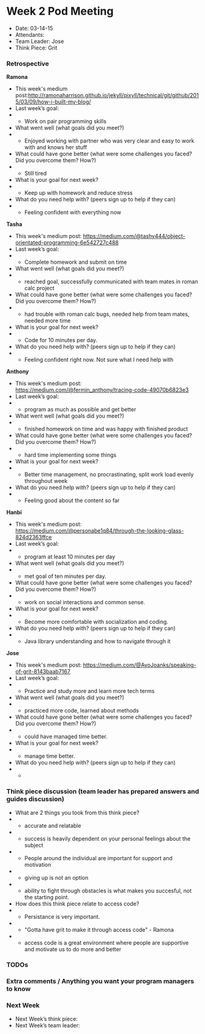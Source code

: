 # Week 2 Pod Meeting

* Date: 03-14-15
* Attendants:
* Team Leader: Jose
* Think Piece: Grit

### Retrospective

**Ramona**

* This week's medium post:http://ramonaharrison.github.io/jekyll/pixyll/technical/git/github/2015/03/09/how-i-built-my-blog/
* Last week’s goal: 
* - Work on pair programming skills
* What went well (what goals did you meet?)
* - Enjoyed working with partner who was very clear and easy to work with and knows her stuff
* What could have gone better (what were some challenges you faced? Did you overcome them? How?)
* - Still tired 
* What is your goal for next week?
* - Keep up with homework and reduce stress
* What do you need help with? (peers sign up to help if they can)
* - Feeling confident with everything now

**Tasha**

* This week's medium post: https://medium.com/@tashy444/object-orientated-programming-6e542727c488
* Last week’s goal:
* - Complete homework and submit on time
* What went well (what goals did you meet?)
* - reached goal, successfully communicated with team mates in roman calc project
* What could have gone better (what were some challenges you faced? Did you overcome them? How?)
* - had trouble with roman calc bugs, needed help from team mates, needed more time
* What is your goal for next week?
* - Code for 10 minutes per day. 
* What do you need help with? (peers sign up to help if they can)
* - Feeling confident right now. Not sure what I need help with

**Anthony**

* This week's medium post: https://medium.com/@fermin_anthony/tracing-code-49070b6823e3
* Last week’s goal:
* - program as much as possible and get better
* What went well (what goals did you meet?)
* - finished homework on time and was happy with finished product
* What could have gone better (what were some challenges you faced? Did you overcome them? How?)
* - hard time implementing some things
* What is your goal for next week?
* - Better time management, no procrastinating, split work load evenly throughout week
* What do you need help with? (peers sign up to help if they can)
* - Feeling good about the content so far

**Hanbi**

* This week's medium post: https://medium.com/@personabe1q84/through-the-looking-glass-824d2363ffce
* Last week’s goal:
* - program at least 10 minutes per day
* What went well (what goals did you meet?)
* - met goal of ten minutes per day.  
* What could have gone better (what were some challenges you faced? Did you overcome them? How?)
* - work on social interactions and common sense.
* What is your goal for next week?
* - Become more comfortable with socialization and coding.
* What do you need help with? (peers sign up to help if they can)
* - Java library understanding and how to navigate through it

**Jose**

* This week's medium post:  https://medium.com/@AyoJoanks/speaking-of-grit-8143baab7167
* Last week’s goal:
* - Practice and study more and learn more tech terms
* What went well (what goals did you meet?)
* - practiced more code, learned about methods
* What could have gone better (what were some challenges you faced? Did you overcome them? How?)
* - could have managed time better. 
* What is your goal for next week?
* - manage time better. 
* What do you need help with? (peers sign up to help if they can)
* - 

### Think piece discussion (team leader has prepared answers and guides discussion)

* What are 2 things you took from this think piece?
* - accurate and relatable 
* - success is heavily dependent on your personal feelings about the subject
* - People around the individual are important for support and motivation 
* - giving up is not an option
* - ability to fight through obstacles is what makes you succesful, not the starting point.
* How does this think piece relate to access code?
* - Persistance is very important. 
* - "Gotta have grit to make it through access code" - Ramona
* - access code is a great environment where people are supportive and motivate us to do more and better

### TODOs

### Extra comments / Anything you want your program managers to know

### Next Week

* Next Week’s think piece:
* Next Week’s team leader:


